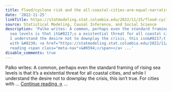 ```yaml
---
title: Flood/cyclone risk and the all-coastal-cities-are-equal-narrative
date: '2022-11-25'
linkTitle: https://statmodeling.stat.columbia.edu/2022/11/25/flood-cyclone-risk-and-the-all-coastal-cities-are-equal-narrative/
source: Statistical Modeling, Causal Inference, and Social Science
description: 'Palko writes: A common, perhaps even the standard framing of rising
  sea levels is that it&#8217;s a existential threat for all coastal cities, and while
  I understand the desire not to downplay the crisis, this isn&#8217;t true. For cities
  with &#8230; <a href="https://statmodeling.stat.columbia.edu/2022/11/25/flood-cyclone-risk-and-the-all-coastal-cities-are-equal-narrative/">Continue
  reading <span class="meta-nav">&#8594;</span></a> ...'
disable_comments: true
---
```

Palko writes: A common, perhaps even the standard framing of rising sea levels is that it&#8217;s a existential threat for all coastal cities, and while I understand the desire not to downplay the crisis, this isn&#8217;t true. For cities with &#8230; <a href="https://statmodeling.stat.columbia.edu/2022/11/25/flood-cyclone-risk-and-the-all-coastal-cities-are-equal-narrative/">Continue reading <span class="meta-nav">&#8594;</span></a> ...